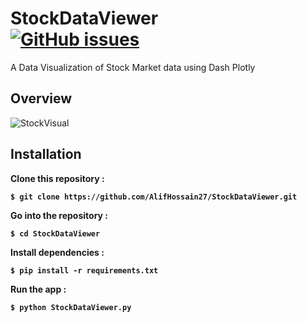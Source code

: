 # **StockDataViewer** <br><a href="https://github.com/AlifHossain27/StockDataViewer/issues"><img alt="GitHub issues" src="https://img.shields.io/github/issues/AlifHossain27/StockDataViewer"></a>

<p>A Data Visualization of Stock Market data using Dash Plotly<p/>

## **Overview**
![StockVisual](https://user-images.githubusercontent.com/95392853/144575197-47c5ed67-57b8-49c4-afd8-1786a998aab7.gif)

## **Installation**

<p> <b>Clone this repository :<b/><p/>
 
```
$ git clone https://github.com/AlifHossain27/StockDataViewer.git
```

<p> <b>Go into the repository :<b/><p/>
  
```
$ cd StockDataViewer
```

<p> <b>Install dependencies :<b/> <p/>
  
```
$ pip install -r requirements.txt
```

<p/> <b>Run the app :<b/> <p/>
  
```
$ python StockDataViewer.py
```
